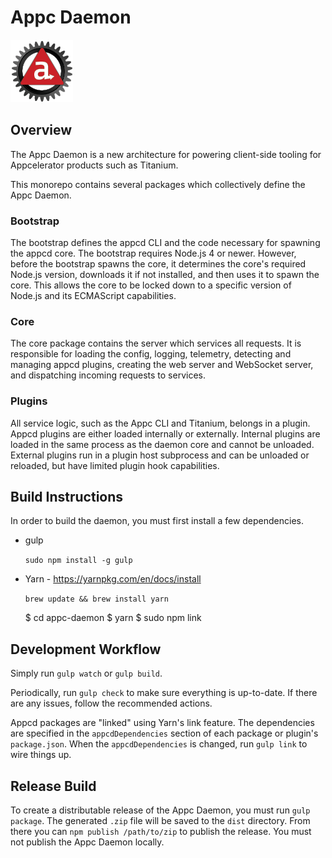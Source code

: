 # Appc Daemon

![Appc Daemon logo](appc-daemon.png)

## Overview

The Appc Daemon is a new architecture for powering client-side tooling for Appcelerator products
such as Titanium.

This monorepo contains several packages which collectively define the Appc Daemon.

### Bootstrap

The bootstrap defines the appcd CLI and the code necessary for spawning the appcd core. The
bootstrap requires Node.js 4 or newer. However, before the bootstrap spawns the core, it determines
the core's required Node.js version, downloads it if not installed, and then uses it to spawn the
core. This allows the core to be locked down to a specific version of Node.js and its ECMAScript
capabilities.

### Core

The core package contains the server which services all requests. It is responsible for loading the
config, logging, telemetry, detecting and managing appcd plugins, creating the web server and
WebSocket server, and dispatching incoming requests to services.

### Plugins

All service logic, such as the Appc CLI and Titanium, belongs in a plugin. Appcd plugins are either
loaded internally or externally. Internal plugins are loaded in the same process as the daemon core
and cannot be unloaded. External plugins run in a plugin host subprocess and can be unloaded or
reloaded, but have limited plugin hook capabilities.

## Build Instructions

In order to build the daemon, you must first install a few dependencies.

* gulp

  `sudo npm install -g gulp`

* Yarn - https://yarnpkg.com/en/docs/install

  `brew update && brew install yarn`


	$ cd appc-daemon
	$ yarn
	$ sudo npm link

## Development Workflow

Simply run `gulp watch` or `gulp build`.

Periodically, run `gulp check` to make sure everything is up-to-date. If there are any issues,
follow the recommended actions.

Appcd packages are "linked" using Yarn's link feature. The dependencies are specified in the
`appcdDependencies` section of each package or plugin's `package.json`. When the `appcdDependencies`
is changed, run `gulp link` to wire things up.

## Release Build

To create a distributable release of the Appc Daemon, you must run `gulp package`. The generated
`.zip` file will be saved to the `dist` directory. From there you can `npm publish /path/to/zip` to
publish the release. You must not publish the Appc Daemon locally.

